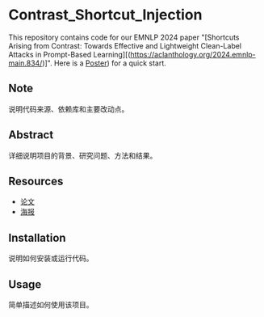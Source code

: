 # Contrast_Shortcut_Injection

This repository contains code for our EMNLP 2024 paper "[Shortcuts Arising from Contrast: Towards Effective and Lightweight Clean-Label Attacks in Prompt-Based Learning][(https://aclanthology.org/2024.emnlp-main.834/)]".
Here is a [Poster](./EMNLP2024-poster.pdf)) for a quick start.

## Note
说明代码来源、依赖库和主要改动点。

## Abstract
详细说明项目的背景、研究问题、方法和结果。

## Resources
- [论文](链接)
- [海报](链接)

## Installation
说明如何安装或运行代码。

## Usage
简单描述如何使用该项目。

